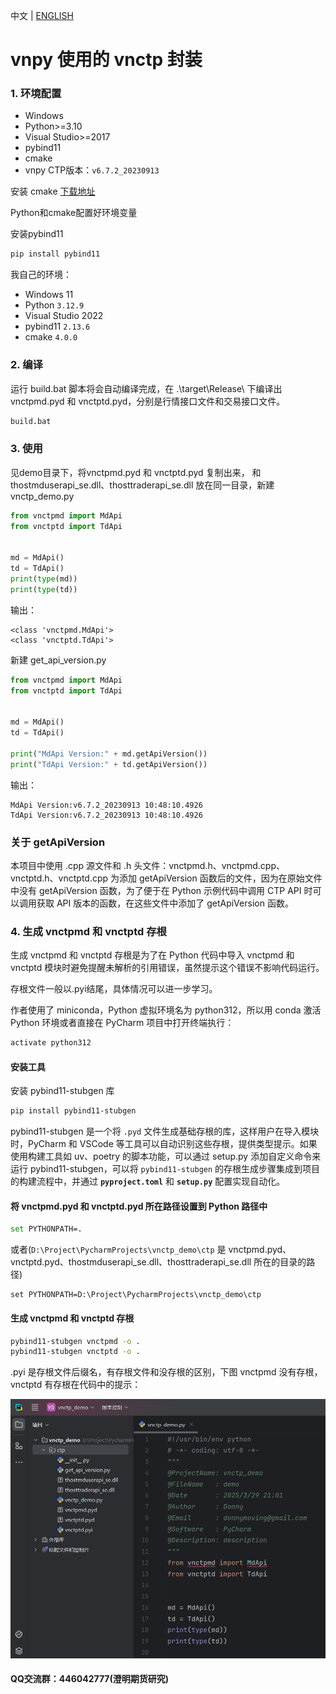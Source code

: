 中文 | [ENGLISH](README_EN.md)

# vnpy 使用的 vnctp 封装

### 1. 环境配置

- Windows
- Python>=3.10
- Visual Studio>=2017
- pybind11
- cmake
- vnpy CTP版本：`v6.7.2_20230913`

安装 cmake [下载地址](https://cmake.org/download/ )

Python和cmake配置好环境变量

安装pybind11

```bash
pip install pybind11
```

我自己的环境：

- Windows 11
- Python `3.12.9`
- Visual Studio 2022
- pybind11 `2.13.6`
- cmake `4.0.0`

### 2. 编译

运行 build.bat 脚本将会自动编译完成，在 .\target\Release\ 下编译出 vnctpmd.pyd 和 vnctptd.pyd，分别是行情接口文件和交易接口文件。

``` bash
build.bat
```

### 3. 使用

见demo目录下，将vnctpmd.pyd 和 vnctptd.pyd 复制出来， 和 thostmduserapi_se.dll、thosttraderapi_se.dll 放在同一目录，新建vnctp_demo.py

```python
from vnctpmd import MdApi
from vnctptd import TdApi


md = MdApi()
td = TdApi()
print(type(md))
print(type(td))
```

输出：

```
<class 'vnctpmd.MdApi'>
<class 'vnctptd.TdApi'>
```

新建 get_api_version.py

```python
from vnctpmd import MdApi
from vnctptd import TdApi


md = MdApi()
td = TdApi()

print("MdApi Version:" + md.getApiVersion())
print("TdApi Version:" + td.getApiVersion())
```

输出：

```
MdApi Version:v6.7.2_20230913 10:48:10.4926
TdApi Version:v6.7.2_20230913 10:48:10.4926
```

### 关于 getApiVersion

本项目中使用 .cpp 源文件和 .h 头文件：vnctpmd.h、vnctpmd.cpp、vnctptd.h、vnctptd.cpp 为添加 getApiVersion 函数后的文件，因为在原始文件中没有 getApiVersion 函数，为了便于在 Python 示例代码中调用 CTP API 时可以调用获取 API 版本的函数，在这些文件中添加了 getApiVersion 函数。

### 4. 生成 vnctpmd 和 vnctptd 存根

生成 vnctpmd 和 vnctptd 存根是为了在 Python 代码中导入 vnctpmd 和 vnctptd 模块时避免提醒未解析的引用错误，虽然提示这个错误不影响代码运行。

存根文件一般以.pyi结尾，具体情况可以进一步学习。

作者使用了 miniconda，Python 虚拟环境名为 python312，所以用 conda 激活 Python 环境或者直接在 PyCharm 项目中打开终端执行：

```bash
activate python312
```

#### 安装工具

安装 pybind11-stubgen 库

```bash
pip install pybind11-stubgen
```

pybind11-stubgen 是一个将 `.pyd` 文件生成基础存根的库，这样用户在导入模块时，PyCharm 和 VSCode 等工具可以自动识别这些存根，提供类型提示。如果使用构建工具如 uv、poetry 的脚本功能，可以通过 setup.py 添加自定义命令来运行 pybind11-stubgen，可以将 `pybind11-stubgen` 的存根生成步骤集成到项目的构建流程中，并通过 **`pyproject.toml`** 和 **`setup.py`** 配置实现自动化。

#### 将 vnctpmd.pyd 和 vnctptd.pyd 所在路径设置到 Python 路径中

```bash
set PYTHONPATH=.
```

或者(`D:\Project\PycharmProjects\vnctp_demo\ctp` 是 vnctpmd.pyd、vnctptd.pyd、thostmduserapi_se.dll、thosttraderapi_se.dll 所在的目录的路径)

```
set PYTHONPATH=D:\Project\PycharmProjects\vnctp_demo\ctp
```

#### 生成 vnctpmd 和 vnctptd 存根

```bash
pybind11-stubgen vnctpmd -o .
pybind11-stubgen vnctptd -o .
```

.pyi 是存根文件后缀名，有存根文件和没存根的区别，下图 vnctpmd 没有存根，vnctptd 有存根在代码中的提示：

![cungen](cungen.png)

#### QQ交流群：446042777(澄明期货研究)